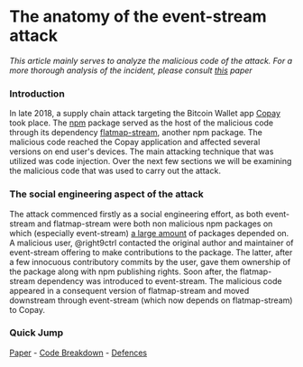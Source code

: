 # The anatomy of the event-stream attack

_This article mainly serves to analyze the malicious code of the attack. For a more thorough analysis of the incident, please consult [this]() paper_

### Introduction

In late 2018, a supply chain attack targeting the Bitcoin Wallet app [Copay]() took place. The [npm]() package served as the host of the malicious code through its dependency [flatmap-stream](), another npm package. The malicious code reached the Copay application and affected several versions on end user's devices. The main attacking technique that was utilized was code injection. Over the next few sections we will be examining the malicious code that was used to carry out the attack.

### The social engineering aspect of the attack

The attack commenced firstly as a social engineering effort, as both event-stream and flatmap-stream were both non malicious npm packages on which (especially event-stream) [a large amount]() of packages depended on. A malicious user, @right9ctrl contacted the original author and maintainer of event-stream offering to make contributions to the package. The latter, after a few innocuous contributory commits by the user, gave them ownership of the package along with npm publishing rights. Soon after, the flatmap-stream dependency was introduced to event-stream. The malicious code appeared in a consequent version of flatmap-stream and moved downstream through event-stream (which now depends on flatmap-stream) to Copay.

### Quick Jump

[Paper](https://es-incident.github.io/paper) - [Code Breakdown](https://es-incident.github.io/payloads) - [Defences](https://es-incident.github.io/defences)
